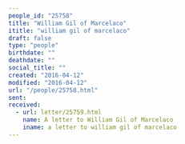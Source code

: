 ```yaml
---
people_id: "25758"
title: "William Gil of Marcelaco"
ititle: "william gil of marcelaco"
draft: false
type: "people"
birthdate: ""
deathdate: ""
social_title: ""
created: "2016-04-12"
modified: "2016-04-12"
url: "/people/25758.html"
sent:
received:
  - url: letter/25759.html
    name: A letter to William Gil of Marcelaco
    iname: a letter to william gil of marcelaco
---
```

